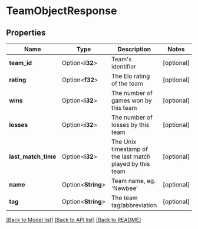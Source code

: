# TeamObjectResponse

## Properties

Name | Type | Description | Notes
------------ | ------------- | ------------- | -------------
**team_id** | Option<**i32**> | Team's identifier | [optional]
**rating** | Option<**f32**> | The Elo rating of the team | [optional]
**wins** | Option<**i32**> | The number of games won by this team | [optional]
**losses** | Option<**i32**> | The number of losses by this team | [optional]
**last_match_time** | Option<**i32**> | The Unix timestamp of the last match played by this team | [optional]
**name** | Option<**String**> | Team name, eg. 'Newbee' | [optional]
**tag** | Option<**String**> | The team tag/abbreviation | [optional]

[[Back to Model list]](../README.md#documentation-for-models) [[Back to API list]](../README.md#documentation-for-api-endpoints) [[Back to README]](../README.md)


